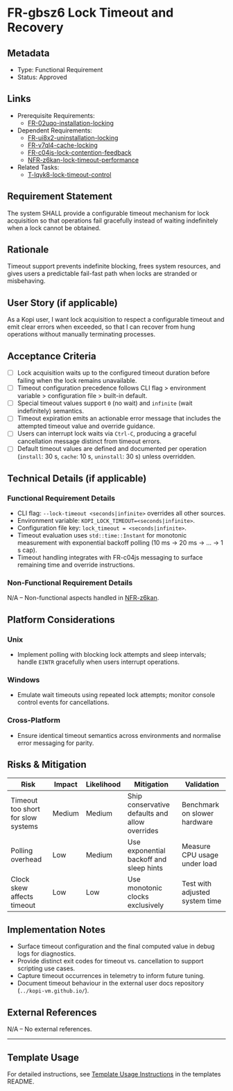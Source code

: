 # FR-gbsz6 Lock Timeout and Recovery

## Metadata

- Type: Functional Requirement
- Status: Approved
  <!-- Draft: Under discussion | Approved: Ready for implementation | Rejected: Decision made not to pursue this requirement -->

## Links

- Prerequisite Requirements:
  - [FR-02uqo-installation-locking](../requirements/FR-02uqo-installation-locking.md)
- Dependent Requirements:
  - [FR-ui8x2-uninstallation-locking](../requirements/FR-ui8x2-uninstallation-locking.md)
  - [FR-v7ql4-cache-locking](../requirements/FR-v7ql4-cache-locking.md)
  - [FR-c04js-lock-contention-feedback](../requirements/FR-c04js-lock-contention-feedback.md)
  - [NFR-z6kan-lock-timeout-performance](../requirements/NFR-z6kan-lock-timeout-performance.md)
- Related Tasks:
  - [T-lqyk8-lock-timeout-control](../tasks/T-lqyk8-lock-timeout-control/README.md)

## Requirement Statement

The system SHALL provide a configurable timeout mechanism for lock acquisition so that operations fail gracefully instead of waiting indefinitely when a lock cannot be obtained.

## Rationale

Timeout support prevents indefinite blocking, frees system resources, and gives users a predictable fail-fast path when locks are stranded or misbehaving.

## User Story (if applicable)

As a Kopi user, I want lock acquisition to respect a configurable timeout and emit clear errors when exceeded, so that I can recover from hung operations without manually terminating processes.

## Acceptance Criteria

- [ ] Lock acquisition waits up to the configured timeout duration before failing when the lock remains unavailable.
- [ ] Timeout configuration precedence follows CLI flag > environment variable > configuration file > built-in default.
- [ ] Special timeout values support `0` (no wait) and `infinite` (wait indefinitely) semantics.
- [ ] Timeout expiration emits an actionable error message that includes the attempted timeout value and override guidance.
- [ ] Users can interrupt lock waits via `Ctrl-C`, producing a graceful cancellation message distinct from timeout errors.
- [ ] Default timeout values are defined and documented per operation (`install`: 30 s, `cache`: 10 s, `uninstall`: 30 s) unless overridden.

## Technical Details (if applicable)

### Functional Requirement Details

- CLI flag: `--lock-timeout <seconds|infinite>` overrides all other sources.
- Environment variable: `KOPI_LOCK_TIMEOUT=<seconds|infinite>`.
- Configuration file key: `lock_timeout = <seconds|infinite>`.
- Timeout evaluation uses `std::time::Instant` for monotonic measurement with exponential backoff polling (10 ms → 20 ms → … → 1 s cap).
- Timeout handling integrates with FR-c04js messaging to surface remaining time and override instructions.

### Non-Functional Requirement Details

N/A – Non-functional aspects handled in [NFR-z6kan](../requirements/NFR-z6kan-lock-timeout-performance.md).

## Platform Considerations

### Unix

- Implement polling with blocking lock attempts and sleep intervals; handle `EINTR` gracefully when users interrupt operations.

### Windows

- Emulate wait timeouts using repeated lock attempts; monitor console control events for cancellations.

### Cross-Platform

- Ensure identical timeout semantics across environments and normalise error messaging for parity.

## Risks & Mitigation

| Risk                               | Impact | Likelihood | Mitigation                                     | Validation                     |
| ---------------------------------- | ------ | ---------- | ---------------------------------------------- | ------------------------------ |
| Timeout too short for slow systems | Medium | Medium     | Ship conservative defaults and allow overrides | Benchmark on slower hardware   |
| Polling overhead                   | Low    | Medium     | Use exponential backoff and sleep hints        | Measure CPU usage under load   |
| Clock skew affects timeout         | Low    | Low        | Use monotonic clocks exclusively               | Test with adjusted system time |

## Implementation Notes

- Surface timeout configuration and the final computed value in debug logs for diagnostics.
- Provide distinct exit codes for timeout vs. cancellation to support scripting use cases.
- Capture timeout occurrences in telemetry to inform future tuning.
- Document timeout behaviour in the external user docs repository (`../kopi-vm.github.io/`).

## External References

N/A – No external references.

---

## Template Usage

For detailed instructions, see [Template Usage Instructions](../templates/README.md#individual-requirement-template-requirementsmd) in the templates README.
